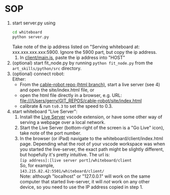 # SOP

1. start server.py using
    ```sh
    cd whiteboard
    python server.py
    ```
    Take note of the ip address listed on "Serving whiteboard at: xxx.xxx.xxx.xxx:5900.  Ignore the 5900 part, but copy the ip address.
   1. In [client/main.js](client/main.js), paste the ip address into "HOST"
2. (optional) start fit_node.py by running `python fit_node.py` from the `art_skills/python/src` directory.
3. (optional) connect robot:  
    Either:
     * From the [cable-robot repo (html branch)](https://github.gatech.edu/borglab/cable-robot/tree/feature/html_control_panel%2Fmain), start a live server (see 4) and open the site/index.html file, or
     * open the html file directly in a browser, e.g. URL:
        <a href="file:///Users/gerry/GIT_REPOS/cable-robot/site/index.html">file:///Users/gerry/GIT_REPOS/cable-robot/site/index.html</a>
     * calibrate & run `ts0.3` to set the speed to 0.3.
4. start whiteboard "Live Server":
   1. Install the [Live Server](https://marketplace.visualstudio.com/items?itemName=ritwickdey.LiveServer) vscode extension, or have some other way of serving a webpage over a local network.
   2. Start the Live Server (bottom-right of the screen is a "Go Live" icon), take note of the port number.
   3. In the browser (or iPad) navigate to the whiteboard/client/index.html page.  Depending what the root of your vscode workspace was when you started the live-server, the exact path might be slightly different, but hopefully it's pretty intuitive.  The url is:  
          `[ip address]:[live server port]/whiteboard/client`  
      So, for example,  
          `143.215.82.42:5501/whiteboard/client/`  
      Note: although "localhost" or "127.0.0.1" will work on the same computer that started live-server, it will *not* work on any other device, so you need to use the IP address copied in step 1.

